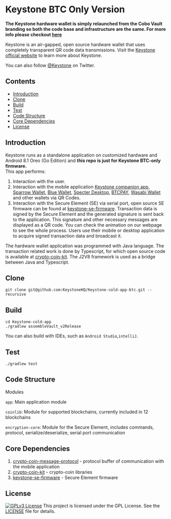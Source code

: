 # Keystone BTC Only Version

**The Keystone hardware wallet is simply relaunched from the Cobo Vault branding so both the code base and infrastructure are the same. For more info please checkout [here](https://blog.keyst.one/leaving-cobo-to-continue-the-cobo-vault-legacy-29bb2f8f026e)**


Keystone is an air-gapped, open source hardware wallet that uses completely transparent QR code data transmissions. Visit the [Keystone official website]( https://keyst.one)  to learn more about Keystone.

You can also follow [@Keystone](https://twitter.com/KeystoneWallet) on Twitter.

## Contents

- [Introduction](#introduction)
- [Clone](#clone)
- [Build](#build)
- [Test](#test)
- [Code Structure](#code-structure)
- [Core Dependencies](#core-dependencies)
- [License](#license)


## Introduction
Keystone runs as a standalone application on customized hardware and Android 8.1 Oreo (Go Edition) and **this repo is just for Keystone BTC-only firmware.**  
This app performs:
1. Interaction with the user. 
2. Interaction with the mobile application [Keystone companion app](https://keyst.one/companion-app), [Sparrow Wallet](https://sparrowwallet.com/), [Blue Wallet](https://bluewallet.io/), [Specter Desktop](https://github.com/cryptoadvance/specter-desktop), [BTCPAY](https://btcpayserver.org/), [Wasabi Wallet](https://wasabiwallet.io/) and other wallets via QR Codes.
3. Interaction with the Secure Element (SE) via serial port, open source SE firmware can be found at [keystone-se-firmware](https://github.com/KeystoneHQ/keystone-se-firmware). Transaction data is signed by the Secure Element and the generated signature is sent back to the application. This signature and other necessary messages are displayed as a QR code. You can check the animation on our webpage to see the whole process. Users use their mobile or desktop application to acquire signed transaction data and broadcast it. 

The hardware wallet application was programmed with Java language. The transaction related work is done by Typescript, for which open source code is available at [crypto-coin-kit](https://github.com/KeystoneHQ/crypto-coin-kit). The J2V8 framework is used as a bridge between Java and Typescript. 


## Clone

    git clone git@github.com:KeystoneHQ/Keystone-cold-app-btc.git --recursive

## Build
    cd Keystone-cold-app
    ./gradlew assembleVault_v2Release
You can also build with IDEs, such as `Android Studio`,`intelliJ`.

## Test
    ./gradlew test

<!-- ## Integration Guide
if you like to integrate with Keystone, checout this [intergration guide](https://github.com/KeystoneHQ/keystone-docs/blob/master/Integration_guide.md) -->

## Code Structure
Modules

`app`: Main application module

`coinlib`: Module for supported blockchains, currently included in 12 blockchains

`encryption-core`: Module for the Secure Element, includes commands, protocol, serialize/deserialize, serial port communication

## Core Dependencies
1. [crypto-coin-message-protocol](https://github.com/KeystoneHQ/keystone-crypto-coin-message-protocol-btc) - protocol buffer of communication with the mobile application
2. [crypto-coin-kit](https://github.com/KeystoneHQ/crypto-coin-kit) - crypto-coin libraries
3. [keystone-se-firmware](https://github.com/KeystoneHQ/keystone-se-firmware) - Secure Element firmware

## License
[![GPLv3 License](https://img.shields.io/badge/License-GPL%20v3-green.svg)](https://opensource.org/licenses/)
This project is licensed under the GPL License. See the [LICENSE](LICENSE) file for details.
